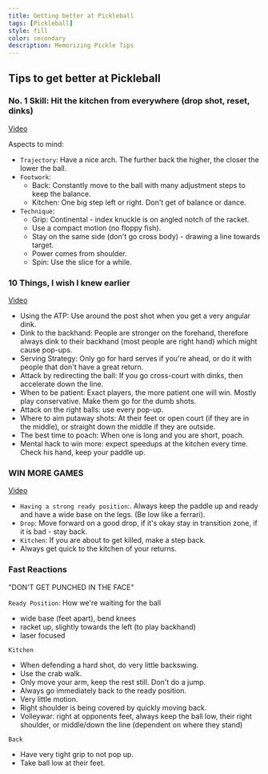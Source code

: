 ```yaml
---
title: Getting better at Pickleball
tags: [Pickleball]
style: fill
color: secondary
description: Memorizing Pickle Tips
---
```


## Tips to get better at Pickleball

### No. 1 Skill: Hit the kitchen from everywhere (drop shot, reset, dinks)

[Video](https://www.youtube.com/watch?v=LExK3HvgODU)

Aspects to mind: 

- `Trajectory`: Have a nice arch. The further back the higher, the closer the lower the ball.
- `Footwork`: 
  - Back: Constantly move to the ball with many adjustment steps to keep the balance. 
  - Kitchen: One big step left or right. Don't get of balance or dance.
- `Technique`: 
  - Grip: Continental - index knuckle is on angled notch of the racket.
  - Use a compact motion (no floppy fish).
  - Stay on the same side (don't go cross body) - drawing a line towards target.
  - Power comes from shoulder.
  - Spin: Use the slice for a while.

### 10 Things, I wish I knew earlier

[Video](https://www.youtube.com/watch?v=5bnLUkNb7PA)

- Using the ATP: Use around the post shot when you get a very angular dink.
- Dink to the backhand: People are stronger on the forehand, therefore always dink to their backhand (most people are right hand) which might cause pop-ups. 
- Serving Strategy: Only go for hard serves if you're ahead, or do it with people that don't have a great return.
- Attack by redirecting the ball: If you go cross-court with dinks, then accelerate down the line.
- When to be patient: Exact players, the more patient one will win. Mostly play conservative. Make them go for the dumb shots. 
- Attack on the right balls: use every pop-up.
- Where to aim putaway shots: At their feet or open court (if they are in the middle), or straight down the middle if they are outside.
- The best time to poach: When one is long and you are short, poach.
- Mental hack to win more: expect speedups at the kitchen every time. Check his hand, keep your paddle up. 

### WIN MORE GAMES

[Video](https://www.youtube.com/watch?v=Jgr4Yo9JrO4)

- `Having a strong ready position`:. Always keep the paddle up and ready and have a wide base on the legs. (Be low like a ferrari).
- `Drop`: Move forward on a good drop, if it's okay stay in transition zone, if it is bad - stay back.
- `Kitchen`: If you are about to get killed, make a step back.
- Always get quick to the kitchen of your returns.

### Fast Reactions

"DON'T GET PUNCHED IN THE FACE"

`Ready Position`: How we're waiting for the ball
- wide base (feet apart), bend knees
- racket up, slightly towards the left (to play backhand)
- laser focused

`Kitchen`
- When defending a hard shot, do very little backswing.
- Use the crab walk.
- Only move your arm, keep the rest still. Don't do a jump. 
- Always go immediately back to the ready position.
- Very little motion.
- Right shoulder is being covered by quickly moving back.
- Volleywar: right at opponents feet, always keep the ball low, their right shoulder, or middle/down the line (dependent on where they stand)

`Back`
- Have very tight grip to not pop up. 
- Take ball low at their feet.